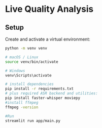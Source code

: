 # Live Quality Analysis

## Setup

Create and activate a virtual environment:

```bash
python -m venv venv

# macOS / Linux
source venv/bin/activate

# Windows
venv\Scripts\activate

# install dependencies
pip install -r requirements.txt
# plus required ASR backend and utilities:
pip install faster-whisper moviepy
#install ffmpeg
ffmpeg -version

#Run
streamlit run app/main.py
